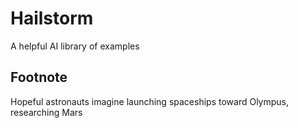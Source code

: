 # Hailstorm

A helpful AI library of examples

## Footnote

Hopeful astronauts imagine launching spaceships toward Olympus, researching Mars
